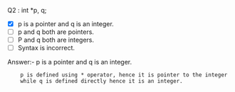 Q2 : int *p, q;

  - [x] p is a pointer and q is an integer.
  - [ ] p and q both are pointers.
  - [ ] P and q both are integers.
  - [ ] Syntax is incorrect.
    
Answer:- p is a pointer and q is an integer.

        p is defined using * operator, hence it is pointer to the integer
        while q is defined directly hence it is an integer.


